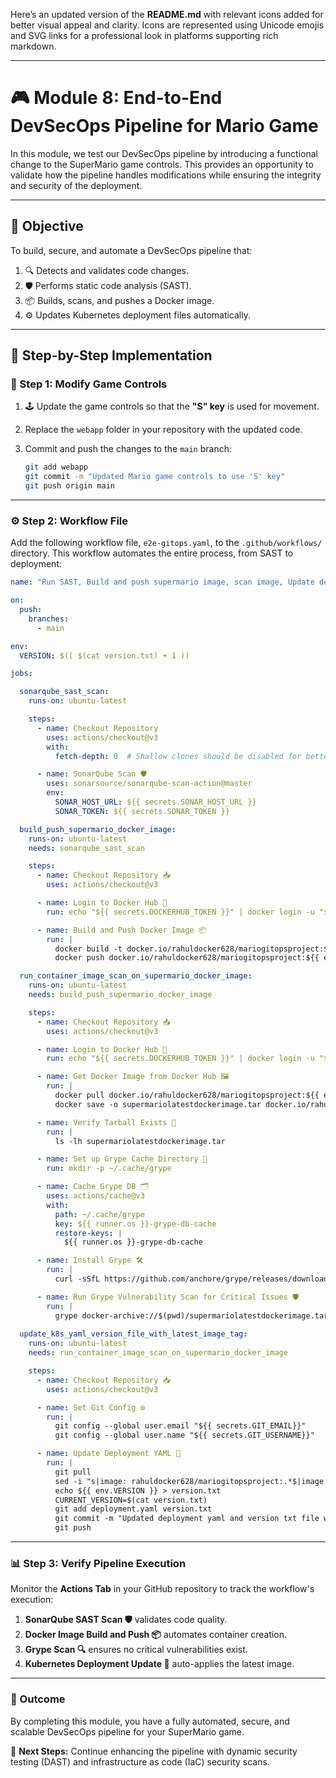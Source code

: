 Here’s an updated version of the **README.md** with relevant icons added for better visual appeal and clarity. Icons are represented using Unicode emojis and SVG links for a professional look in platforms supporting rich markdown.

---

# 🎮 Module 8: End-to-End DevSecOps Pipeline for Mario Game  

In this module, we test our DevSecOps pipeline by introducing a functional change to the SuperMario game controls. This provides an opportunity to validate how the pipeline handles modifications while ensuring the integrity and security of the deployment.  

---

## 🎯 Objective  

To build, secure, and automate a DevSecOps pipeline that:  
1. 🔍 Detects and validates code changes.  
2. 🛡️ Performs static code analysis (SAST).  
3. 📦 Builds, scans, and pushes a Docker image.  
4. ⚙️ Updates Kubernetes deployment files automatically.  

---

## 📝 Step-by-Step Implementation  

### 🔧 Step 1: Modify Game Controls  

1. 🕹️ Update the game controls so that the **"S" key** is used for movement.  
2. Replace the `webapp` folder in your repository with the updated code.  
3. Commit and push the changes to the `main` branch:  

   ```bash
   git add webapp
   git commit -m "Updated Mario game controls to use 'S' key"
   git push origin main
   ```

---

### ⚙️ Step 2: Workflow File  

Add the following workflow file, `e2e-gitops.yaml`, to the `.github/workflows/` directory. This workflow automates the entire process, from SAST to deployment:  

```yaml
name: "Run SAST, Build and push supermario image, scan image, Update deployment and version txt files"

on:
  push:
    branches:
      - main

env:
  VERSION: $(( $(cat version.txt) + 1 ))

jobs:

  sonarqube_sast_scan:
    runs-on: ubuntu-latest

    steps:
      - name: Checkout Repository
        uses: actions/checkout@v3
        with:
          fetch-depth: 0  # Shallow clones should be disabled for better analysis relevance

      - name: SonarQube Scan 🛡️
        uses: sonarsource/sonarqube-scan-action@master
        env:
          SONAR_HOST_URL: ${{ secrets.SONAR_HOST_URL }}
          SONAR_TOKEN: ${{ secrets.SONAR_TOKEN }}

  build_push_supermario_docker_image:
    runs-on: ubuntu-latest
    needs: sonarqube_sast_scan

    steps:
      - name: Checkout Repository 📥
        uses: actions/checkout@v3

      - name: Login to Docker Hub 🔐
        run: echo "${{ secrets.DOCKERHUB_TOKEN }}" | docker login -u "${{ secrets.DOCKERHUB_USERNAME }}" --password-stdin

      - name: Build and Push Docker Image 📦
        run: |
          docker build -t docker.io/rahuldocker628/mariogitopsproject:${{ env.VERSION }} .
          docker push docker.io/rahuldocker628/mariogitopsproject:${{ env.VERSION }}

  run_container_image_scan_on_supermario_docker_image:
    runs-on: ubuntu-latest
    needs: build_push_supermario_docker_image

    steps:
      - name: Checkout Repository 📥
        uses: actions/checkout@v3

      - name: Login to Docker Hub 🔐
        run: echo "${{ secrets.DOCKERHUB_TOKEN }}" | docker login -u "${{ secrets.DOCKERHUB_USERNAME }}" --password-stdin

      - name: Get Docker Image from Docker Hub 🖼️
        run: |
          docker pull docker.io/rahuldocker628/mariogitopsproject:${{ env.VERSION }}
          docker save -o supermariolatestdockerimage.tar docker.io/rahuldocker628/mariogitopsproject:${{ env.VERSION }}

      - name: Verify Tarball Exists 📂
        run: |
          ls -lh supermariolatestdockerimage.tar

      - name: Set up Grype Cache Directory 💾
        run: mkdir -p ~/.cache/grype

      - name: Cache Grype DB 🗂️
        uses: actions/cache@v3
        with:
          path: ~/.cache/grype
          key: ${{ runner.os }}-grype-db-cache
          restore-keys: |
            ${{ runner.os }}-grype-db-cache

      - name: Install Grype 🛠️
        run: |
          curl -sSfL https://github.com/anchore/grype/releases/download/v0.68.0/grype_0.68.0_linux_amd64.tar.gz | tar -xz -C /usr/local/bin

      - name: Run Grype Vulnerability Scan for Critical Issues 🛡️
        run: |
          grype docker-archive://$(pwd)/supermariolatestdockerimage.tar --fail-on critical || true
          
  update_k8s_yaml_version_file_with_latest_image_tag:
    runs-on: ubuntu-latest
    needs: run_container_image_scan_on_supermario_docker_image

    steps:
      - name: Checkout Repository 📥
        uses: actions/checkout@v3

      - name: Set Git Config ⚙️
        run: |
          git config --global user.email "${{ secrets.GIT_EMAIL}}"
          git config --global user.name "${{ secrets.GIT_USERNAME}}"

      - name: Update Deployment YAML 📄
        run: |
          git pull
          sed -i "s|image: rahuldocker628/mariogitopsproject:.*$|image: rahuldocker628/mariogitopsproject:${{ env.VERSION }}|" deployment.yaml
          echo ${{ env.VERSION }} > version.txt
          CURRENT_VERSION=$(cat version.txt)
          git add deployment.yaml version.txt
          git commit -m "Updated deployment yaml and version txt file with supermario image tag to ${CURRENT_VERSION}"
          git push
```

---

### 📊 Step 3: Verify Pipeline Execution  

Monitor the **Actions Tab** in your GitHub repository to track the workflow's execution:  

1. **SonarQube SAST Scan 🛡️** validates code quality.  
2. **Docker Image Build and Push 📦** automates container creation.  
3. **Grype Scan 🔍** ensures no critical vulnerabilities exist.  
4. **Kubernetes Deployment Update 🔄** auto-applies the latest image.  

---

### 🏁 Outcome  

By completing this module, you have a fully automated, secure, and scalable DevSecOps pipeline for your SuperMario game.  

🚀 **Next Steps:** Continue enhancing the pipeline with dynamic security testing (DAST) and infrastructure as code (IaC) security scans.


